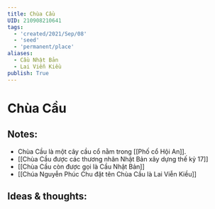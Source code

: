 ```yaml
---
title: Chùa Cầu
UID: 210908210641
tags:
  - 'created/2021/Sep/08'
  - 'seed'
  - 'permanent/place'
aliases:
  - Cầu Nhật Bản
  - Lai Viễn Kiều
publish: True
---
```

# Chùa Cầu

## Notes:
- Chùa Cầu là một cây cầu cổ nằm trong [[Phố cổ Hội An]]. 
- [[Chùa Cầu được các thương nhân Nhật Bản xây dựng thế kỷ 17]]
- [[Chùa Cầu còn được gọi là Cầu Nhật Bản]]
- [[Chúa Nguyễn Phúc Chu đặt tên Chùa Cầu là Lai Viễn Kiều]]

## Ideas & thoughts:

